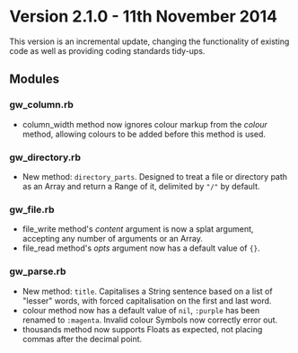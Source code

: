 # Version 2.1.0 - 11th November 2014

This version is an incremental update, changing the functionality of existing code as well as providing coding standards tidy-ups.

## Modules

### gw_column.rb

- column_width method now ignores colour markup from the *colour* method, allowing colours to be added before this method is used.

### gw_directory.rb

- New method: `directory_parts`. Designed to treat a file or directory path as an Array and return a Range of it, delimited by `"/"` by default.

### gw_file.rb

- file_write method's *content* argument is now a splat argument, accepting any number of arguments or an Array.
- file_read method's *opts* argument now has a default value of `{}`.

### gw_parse.rb

- New method: `title`. Capitalises a String sentence based on a list of "lesser" words, with forced capitalisation on the first and last word.
- colour method now has a default value of `nil`, `:purple` has been renamed to `:magenta`. Invalid colour Symbols now correctly error out.
- thousands method now supports Floats as expected, not placing commas after the decimal point.
